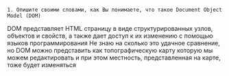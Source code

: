    1. Опишите своими словами, как Вы понимаете, что такое Document Object Model (DOM)
    
DOM представляет HTML страницу в виде структурированных узлов, объектов и свойств, а также дает доступ к их изменению с помощью языков программирования
Не знаю на сколько это удачное сравнение, но DOM можно представить как топографическую карту которую мы можем редактировать и при этом местность, представленная на карте, тоже будет изменяться 